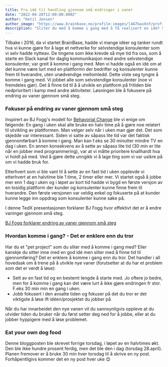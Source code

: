 ```yaml
---
title: Fra idé til handling gjennom små endringer i vaner
date: "2022-04-28T12:00:00.000Z"
author: "Ketil Jensen"
author_image: "https://www.brainbase.no/profile-images/l4A7baxXnf/profilePicture.jpg"
description: "Sliter du med å komme i gang med å få realisert en idé? Små endringer i vaner kan hjelpe deg"
---
```

Tilbake i 2016, da vi startet BrainBase, hadde vi mange idèer og tanker rundt hva vi kunne gjøre for å lage et nettverke for selvstendige konsulenter som vi selv hadde nytteav. De tingene som ikke krevde så mye tid fra oss, som å starte en Slack kanal for daglig kommunikasjon med andre selvstendige konsulenter, var greit å komme
i gang med. Men vi hadde også en idé om at det kunne være lurt med en plattformn der bedrifter og konsulenter kunne frem til hverandre, uten unødvendige mellomledd. Dette viste seg tyngre å komme i gang med. Vi jobbet alle som selvstendige konsulenter (noe vi fremdeles gjør). Det å finne tid til å å utvikle en plattform på fritiden ble nedprioritert i kamp med andre aktiviteter. Løsningen ble å fokusere på endring av vaner gjennom små steg.

### Fokuser på endring av vaner gjennom små steg
Inspirert av BJ Fogg's modell for [Behavorial Change](https://tinyhabits.com) ble vi enige om følgende:
En gang i uken skal alle bruke en halv time på å gjøre noe relatert til utvikling av plattformen. Man velger selv når i uken man gjør det.
Det som skjedde var interessant. Siden vi satte av såpass lite tid var det faktisk gjennomførbart å komme i gang. Man kan f.eks se 30 minutter mindre TV en dag i uken. En annen konsekvens av å sette av såpass lite tid (30 min er lite når en jobber med programmering), var at vi måtte prioritere knallhardt hva vi holdt på med. Ved å gjøre dette unngikk vi å lage ting som vi var usikre på om vi hadde bruk for.

Etterhvert som vi ble vant til å sette av en fast tid i uken opplevde vi etterhvert at en halvtime ble 1 time, 2 timer eller mer. Vi startet også å jobbe mer enn 1 dag i uken og i løpet av kort tid hadde vi bygd en første versjon av en tosidig plattform der kunder og konsulenter kunne finne frem til hverandre. Den første versjonen var veldig enkel og fokuserte på at kunder kunne legge inn oppdrag som konsulenter kunne søke på.

I denne TedX presentasjonen forklarer BJ Fogg hvor effektivt det er å endre vaninger gjennom små steg.

<a href="https://www.youtube.com/watch?v=AdKUJxjn-R8" target="_blank">BJ Fogg forklarer endring av vaner gjennom små steg</a>

### Hvordan komme i gang? - Det er enklere enn du tror
Har du et "pet project" som du sliter med å komme i gang med? Eller kanskje du sitter inne med en god idé men sliter med å finne tid til gjennomføring? Det er enklere å komme i gang enn du tror. Det handler i all hovedsak om å trene på å utvikle nye vaner (forutsetter at du har et problem som det er verdt å løse):

- Sett av en fast tid og en bestemt lengde å starte med. Jo oftere jo bedre, men for å komme i gang kan det være lurt å ikke gjøre endringen fr stor. F.eks 30 min min en gang i uken.
- Jobb fokusert i den avsatte tiden og fokuser på det du tror er det viktigste å løse ift idéen/prosjektet du jobber på

Når du har innarbeidet den nye vanen vil du sannsynligvis oppleve at du utvider tiden du bruker når du først setter deg ned for å jobbe, eller at du jobber hyppigere med å løse problemet.

### Eat your own dog food
Denne bloggposten ble skrevet forrige torsdag, i løpet av en halvtimes økt. Den ble ikke hundre prosent ferdig, men det ble den i dag (torsdag 28.april). Planen fremover er å bruke 30 min hver torsdag til å skrive en ny post. Forhåpentligivs kommer det en ny post hver uke 😊
